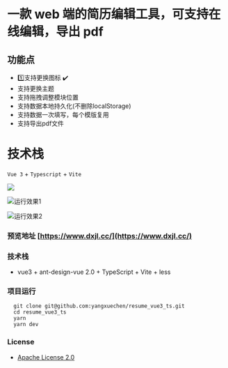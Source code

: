 

# 一款 web 端的简历编辑工具，可支持在线编辑，导出 pdf

## 功能点 

* :one:支持更换图标 :heavy_check_mark:
* 支持更换主题
* 支持拖拽调整模块位置
* 支持数据本地持久化(不删除localStorage)
* 支持数据一次填写，每个模版复用
* 支持导出pdf文件

# 技术栈 
`Vue 3` + `Typescript` + `Vite` 

<a href="https://yangxuechen.github.io/resume_vue3_ts/#/resumeEdit/template01?name=resume-01"><img src="https://github.com/yangxuechen/resume_vue3_ts/blob/master/src/assets/readme/temp1.png"></img></a>


![运行效果1](https://github.com/yangxuechen/resume_vue3_ts/blob/master/src/assets/readme/temp1.png)

![运行效果2](https://github.com/yangxuechen/resume_vue3_ts/blob/master/src/assets/readme/temp2.png)

### 预览地址 [https://www.dxjl.cc/](https://www.dxjl.cc/)

### 技术栈

- vue3 + ant-design-vue 2.0 + TypeScript + Vite + less

### 项目运行

```
  git clone git@github.com:yangxuechen/resume_vue3_ts.git
  cd resume_vue3_ts
  yarn
  yarn dev
```

### License

- [Apache License 2.0](https://github.com/yangxuechen/resume_vue3_ts/blob/master/LICENSE)
